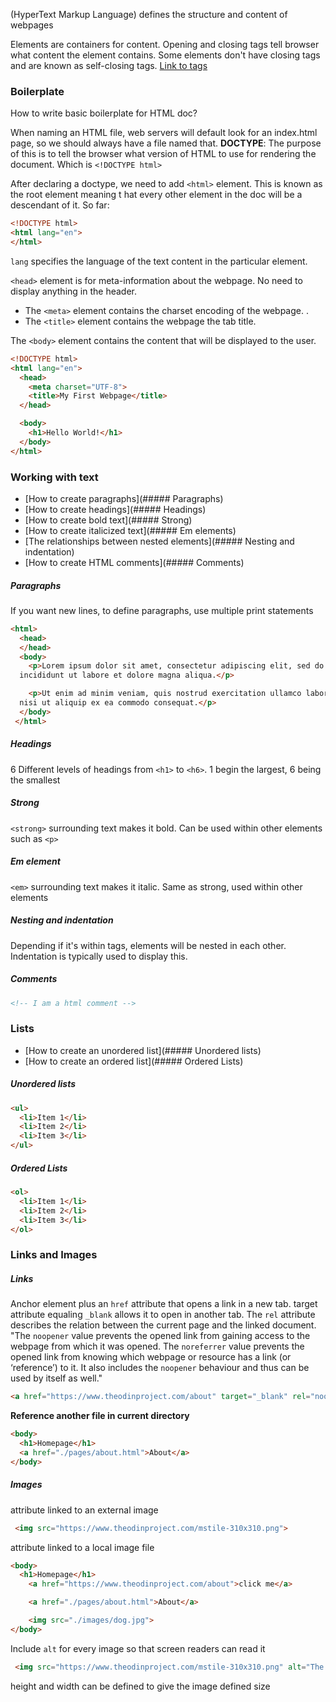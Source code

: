 (HyperText Markup Language) defines the structure and content of webpages

Elements are containers for content. Opening and closing tags tell browser what content the element contains. Some elements don't have closing tags and are known as self-closing tags. [Link to tags](https://developer.mozilla.org/en-US/docs/Web/HTML/Element)

### Boilerplate
How to write basic boilerplate for HTML doc?

When naming an HTML file, web servers will default look for an index.html page, so we should always have a file named that.
**DOCTYPE**: The purpose of this is to tell the browser what version of HTML to use for rendering the document. Which is `<!DOCTYPE html>`

After declaring a doctype, we need to add `<html>` element. This is known as the root element meaning t hat every other element in the doc will be a descendant of it. 
So far:
```html
<!DOCTYPE html>
<html lang="en">
</html>
```
`lang` specifies the language of the text content in the particular element.

`<head>` element is for meta-information about the webpage. No need to display anything in the header. 
* The `<meta>` element contains the charset encoding of the webpage. <meta charset="utf-8">. 
* The `<title>` element contains the webpage the tab title. 

The `<body>` element contains the content that will be displayed to the user. 
```html
<!DOCTYPE html>
<html lang="en">
  <head>
    <meta charset="UTF-8">
    <title>My First Webpage</title>
  </head>

  <body>
    <h1>Hello World!</h1>
  </body>
</html>
```

### Working with text
- [How to create paragraphs](##### Paragraphs)
- [How to create headings](##### Headings)
- [How to create bold text](##### Strong)
- [How to create italicized text](##### Em elements)
- [The relationships between nested elements](##### Nesting and indentation)
- [How to create HTML comments](##### Comments)

##### Paragraphs
If you want new lines, to define paragraphs, use multiple print statements
```html
<html>
  <head>
  </head>
  <body>
    <p>Lorem ipsum dolor sit amet, consectetur adipiscing elit, sed do eiusmod tempor
  incididunt ut labore et dolore magna aliqua.</p>

    <p>Ut enim ad minim veniam, quis nostrud exercitation ullamco laboris
  nisi ut aliquip ex ea commodo consequat.</p>
  </body>   
 </html>
```

##### Headings
6 Different levels of headings from `<h1>` to `<h6>`. 1 begin the largest, 6 being the smallest

##### Strong
`<strong>` surrounding text makes it bold. Can be used within other elements such as `<p>`

##### Em element
`<em>` surrounding text makes it italic. Same as strong, used within other elements

##### Nesting and indentation
Depending if it's within tags, elements will be nested in each other. Indentation is typically used to display this. 

##### Comments
```html
<!-- I am a html comment -->
```

### Lists
- [How to create an unordered list](##### Unordered lists)
- [How to create an ordered list](##### Ordered Lists)

##### Unordered lists
```html
<ul>
  <li>Item 1</li>
  <li>Item 2</li>
  <li>Item 3</li>
</ul>
```

##### Ordered Lists
```html
<ol>
  <li>Item 1</li>
  <li>Item 2</li>
  <li>Item 3</li>
</ol>
```

### Links and Images

##### Links
Anchor element plus an `href` attribute that opens a link in a new tab. target attribute equaling `_blank` allows it to open in another tab. The `rel` attribute describes the relation between the current page and the linked document. "The `noopener` value prevents the opened link from gaining access to the webpage from which it was opened. The `noreferrer` value prevents the opened link from knowing which webpage or resource has a link (or ‘reference’) to it. It also includes the `noopener` behaviour and thus can be used by itself as well."
```html
<a href="https://www.theodinproject.com/about" target="_blank" rel="noopener noreferrer">click me</a>
```

**Reference another file in current directory**
```html
<body>
  <h1>Homepage</h1>
  <a href="./pages/about.html">About</a>
</body>
```
##### Images
attribute linked to an external image
```html
 <img src="https://www.theodinproject.com/mstile-310x310.png">
```
attribute linked to a local image file
```html
<body>
  <h1>Homepage</h1>
	<a href="https://www.theodinproject.com/about">click me</a>

	<a href="./pages/about.html">About</a>

	<img src="./images/dog.jpg">
</body>
```

Include `alt` for every image so that screen readers can read it
```html
 <img src="https://www.theodinproject.com/mstile-310x310.png" alt="The Odin Project Logo" height="310" width="310">
```
height and width can be defined to give the image defined size
